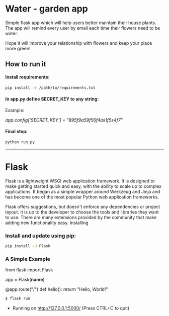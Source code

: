 # Water - garden app

Simple flask app which will help users better maintain their house plants.  
The app will remind every user by email each time their flowers need to be water.

Hope it will improve your relationship with flowers and keep your place more green!

## How to run it

#### Install requirements:

```bash
pip install -r /path/to/requirements.txt
```


#### In app.py define SECRET_KEY to any string:

Example:

*app.config['SECRET_KEY'] = "895f9a59f56f4as1f5s4f7"*

#### Final step:

```bash
python run.py
```

***
# Flask

Flask is a lightweight WSGI web application framework. It is designed to make getting started quick and easy, with the ability to scale up to complex applications. It began as a simple wrapper around Werkzeug and Jinja and has become one of the most popular Python web application frameworks.

Flask offers suggestions, but doesn't enforce any dependencies or project layout. It is up to the developer to choose the tools and libraries they want to use. There are many extensions provided by the community that make adding new functionality easy.
Installing

### Install and update using pip:

```bash
pip install -U Flask
```


### A Simple Example

from flask import Flask

app = Flask(__name__)

@app.route("/")
def hello():
    return "Hello, World!"
```bash
$ flask run
```

  * Running on http://127.0.0.1:5000/ (Press CTRL+C to quit)
